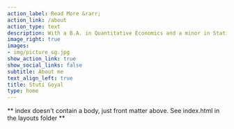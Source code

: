 ```yaml
---
action_label: Read More &rarr;
action_link: /about
action_type: text
description: With a B.A. in Quantitative Economics and a minor in Statistics and Data Science from Smith College, through my work in the development sector, I have built a strong foundation in leveraging data to inform policy and practice. My career has spanned roles in research, monitoring, and program evaluation, working across global and grassroots organizations. I have consistently balanced high-level analytical rigor with on-the-ground implementation, engaging with diverse stakeholders to address complex challenges. This trajectory reflects a commitment to using data and productive collaborations to drive impactful and equitable solutions in the development sector.
image_right: true
images:
- img/picture_sg.jpg
show_action_link: true
show_social_links: false
subtitle: About me
text_align_left: true
title: Stuti Goyal
type: home
---
```


** index doesn't contain a body, just front matter above.
See index.html in the layouts folder **
